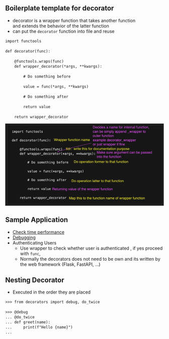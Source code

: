 ## Boilerplate template for decorator

- decorator is a wrapper function that takes another function  
and extends the behavior of the latter function
- can put the `decorator` function into file and reuse
```
import functools

def decorator(func):

    @functools.wraps(func)
    def wrapper_decorator(*args, **kwargs):

        # Do something before 

        value = func(*args, **kwargs)

        # Do something after 

        return value

    return wrapper_decorator 
```

<img src="sample.png">

## Sample Application

- [Check time performance](time_perforamnce.ipynb)
- [Debugging](debugging_code.ipynb)
- Authenticating Users
  - Use wrapper to check whether user is authenticated , if yes proceed with `func`,
  - Normally the decorators does not need to be own and its written by the web framework (Flask, FastAPI, ...)


## Nesting Decorator
- Executed in the order they are placed
```
>>> from decorators import debug, do_twice

>>> @debug
... @do_twice
... def greet(name):
...     print(f"Hello {name}")
...
```

